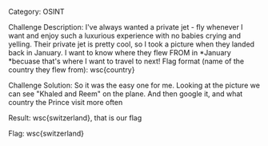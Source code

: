 Category: OSINT

Challenge Description: I've always wanted a private jet - fly whenever I want and enjoy such a luxurious experience with no babies crying and yelling. Their private jet is pretty cool, so I took a picture when they landed back in January. I want to know where they flew FROM in *January *becuase that's where I want to travel to next! Flag format (name of the country they flew from): wsc{country}

Challenge Solution: So it was the easy one for me. Looking at the picture we can see "Khaled and Reem" on the plane. And then google it, and what country the Prince visit more often

Result: wsc{switzerland}, that is our flag

Flag: wsc{switzerland}
